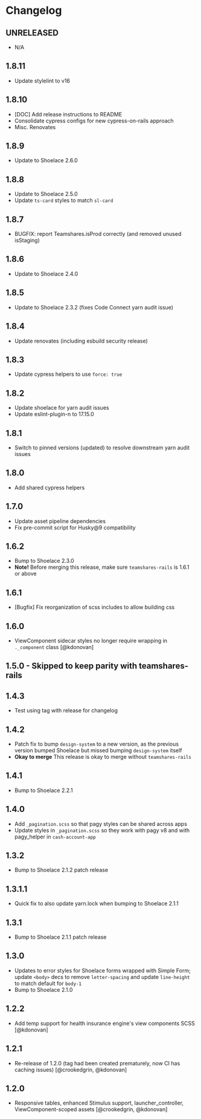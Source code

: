 # Changelog

## UNRELEASED
* N/A

## 1.8.11
* Update stylelint to v16

## 1.8.10
* [DOC] Add release instructions to README
* Consolidate cypress configs for new cypress-on-rails approach
* Misc. Renovates

## 1.8.9
* Update to Shoelace 2.6.0

## 1.8.8
* Update to Shoelace 2.5.0
* Update `ts-card` styles to match `sl-card`

## 1.8.7
* BUGFIX: report Teamshares.isProd correctly (and removed unused isStaging)

## 1.8.6
* Update to Shoelace 2.4.0

## 1.8.5
* Update to Shoelace 2.3.2 (fixes Code Connect yarn audit issue)

## 1.8.4
* Update renovates (including esbuild security release)

## 1.8.3
* Update cypress helpers to use `force: true`

## 1.8.2
* Update shoelace for yarn audit issues
* Update eslint-plugin-n to 17.15.0

## 1.8.1
* Switch to pinned versions (updated) to resolve downstream yarn audit issues

## 1.8.0
* Add shared cypress helpers

## 1.7.0
* Update asset pipeline dependencies
* Fix pre-commit script for Husky@9 compatibility

## 1.6.2
* Bump to Shoelace 2.3.0
* **Note!** Before merging this release, make sure `teamshares-rails` is 1.6.1 or above

## 1.6.1
* [Bugfix] Fix reorganization of scss includes to allow building css

## 1.6.0
* ViewComponent sidecar styles no longer require wrapping in `._component` class [@kdonovan]

## 1.5.0 - Skipped to keep parity with teamshares-rails

## 1.4.3
* Test using tag with release for changelog

## 1.4.2
* Patch fix to bump `design-system` to a new version, as the previous version bumped Shoelace but missed bumping `design-system` itself
* **Okay to merge** This release is okay to merge without `teamshares-rails`

## 1.4.1
* Bump to Shoelace 2.2.1

## 1.4.0
* Add `_pagination.scss` so that pagy styles can be shared across apps
* Update styles in `_pagination.scss` so they work with pagy v8 and with pagy_helper in `cash-account-app`

## 1.3.2
* Bump to Shoelace 2.1.2 patch release

## 1.3.1.1
* Quick fix to also update yarn.lock when bumping to Shoelace 2.1.1

## 1.3.1
* Bump to Shoelace 2.1.1 patch release

## 1.3.0
* Updates to error styles for Shoelace forms wrapped with Simple Form; update `<body>` decs to remove `letter-spacing` and update `line-height` to match default for `body-1`
* Bump to Shoelace 2.1.0

## 1.2.2
* Add temp support for health insurance engine's view components SCSS [@kdonovan]

## 1.2.1
* Re-release of 1.2.0 (tag had been created prematurely, now CI has caching issues) [@crookedgrin, @kdonovan]

## 1.2.0
* Responsive tables, enhanced Stimulus support, launcher_controller, ViewComponent-scoped assets [@crookedgrin, @kdonovan]

